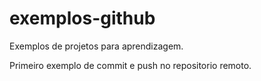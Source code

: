 # exemplos-github
Exemplos de projetos para aprendizagem.

Primeiro exemplo de commit e push no repositorio remoto.
